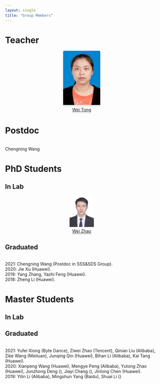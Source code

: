 ```yaml
---
layout: single
title: "Group Members"
---
```

# Teacher

<center>    <img style="border-radius: 0.3125em; zoom:90%;   box-shadow: 0 2px 4px 0 rgba(34,36,38,.12),0 2px 10px 0 rgba(34,36,38,.08);"     src="./assets/img/tong.jpg">    <br>    <div style="color:orange; border-bottom: 1px solid #d9d9d9;    display: inline-block;    color: #999;    padding: 2px;"><a href="http://faculty.hust.edu.cn/tongwei/zh_CN/index.htm">Wei Tong</a></div> </center>

# Postdoc

<br/>Chengning Wang
# PhD Students

## In Lab

<center>    <img style="border-radius: 0.3125em; zoom:10%;   box-shadow: 0 2px 4px 0 rgba(34,36,38,.12),0 2px 10px 0 rgba(34,36,38,.08);"     src="./assets/img/me.jpg">    <br>    <div style="color:orange; border-bottom: 1px solid #d9d9d9;    display: inline-block;    color: #999;    padding: 2px;"><a href="https://thiszw.top/">Wei Zhao</a></div> </center>                                            


## Graduated
<br/>2021: Chengning Wang (Postdoc in SSS&SDS Group).
<br/>2020: Jie Xu (Huawei).
<br/>2019: Yang Zhang, Yazhi Feng (Huawei).
<br/>2018: Zheng Li (Huawei).


# Master Students

## In Lab

## Graduated
<br/>2021: Yufei Xiong (Byte Dance), Ziwei Zhao (Tencent), Qinian Liu (Alibaba), Zike Wang (Meituan), Junqing Qin (Huawei), Bihan Li (Alibaba), Kai Tang (Huawei).
<br/>2020: Xianpeng Wang (Huawei), Mengye Peng (Alibaba), Yutong Zhao (Huawei), Junzhong Deng (), Jiayi Chang (), Jinlong Chen (Huawei).
<br/>2019: Yilin Li (Alibaba), Mingshun Yang (Baidu), Shuai Li ()



